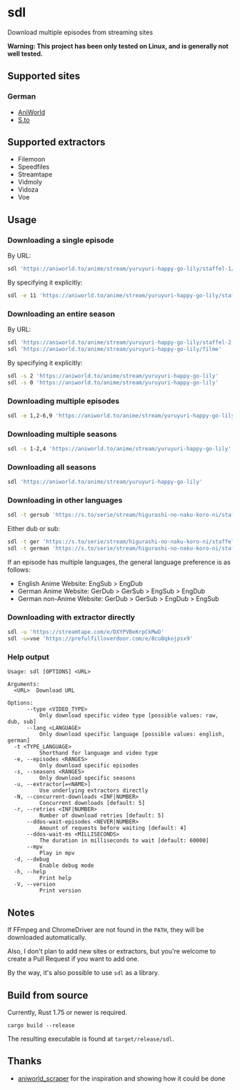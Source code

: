 # sdl
Download multiple episodes from streaming sites

**Warning: This project has been only tested on Linux, and is generally not well tested.**

## Supported sites
### German
* [AniWorld](https://aniworld.to)
* [S.to](https://s.to)

## Supported extractors
* Filemoon
* Speedfiles
* Streamtape
* Vidmoly
* Vidoza
* Voe

## Usage
### Downloading a single episode
By URL:
```bash
sdl 'https://aniworld.to/anime/stream/yuruyuri-happy-go-lily/staffel-1/episode-1'
```
By specifying it explicitly:
```bash
sdl -e 11 'https://aniworld.to/anime/stream/yuruyuri-happy-go-lily/staffel-2'
```

### Downloading an entire season
By URL:
```bash
sdl 'https://aniworld.to/anime/stream/yuruyuri-happy-go-lily/staffel-2'
sdl 'https://aniworld.to/anime/stream/yuruyuri-happy-go-lily/filme'
```
By specifying it explicitly:
```bash
sdl -s 2 'https://aniworld.to/anime/stream/yuruyuri-happy-go-lily'
sdl -s 0 'https://aniworld.to/anime/stream/yuruyuri-happy-go-lily'
```

### Downloading multiple episodes
```bash
sdl -e 1,2-6,9 'https://aniworld.to/anime/stream/yuruyuri-happy-go-lily/staffel-2'
```

### Downloading multiple seasons
```bash
sdl -s 1-2,4 'https://aniworld.to/anime/stream/yuruyuri-happy-go-lily'
```

### Downloading all seasons
```bash
sdl 'https://aniworld.to/anime/stream/yuruyuri-happy-go-lily'
```

### Downloading in other languages
```bash
sdl -t gersub 'https://s.to/serie/stream/higurashi-no-naku-koro-ni/staffel-1/episode-1'
```
Either dub or sub:
```bash
sdl -t ger 'https://s.to/serie/stream/higurashi-no-naku-koro-ni/staffel-1/episode-1'
sdl -t german 'https://s.to/serie/stream/higurashi-no-naku-koro-ni/staffel-1/episode-1'
```
If an episode has multiple languages, the general language preference is as follows:
* English Anime Website: EngSub > EngDub
* German Anime Website: GerDub > GerSub > EngSub > EngDub
* German non-Anime Website: GerDub > GerSub > EngDub > EngSub

### Downloading with extractor directly
```bash
sdl -u 'https://streamtape.com/e/DXYPVBeKrpCkMwD'
sdl -u=voe 'https://prefulfilloverdoor.com/e/8cu8qkojpsx9'
```

### Help output
```
Usage: sdl [OPTIONS] <URL>

Arguments:
  <URL>  Download URL

Options:
      --type <VIDEO_TYPE>
          Only download specific video type [possible values: raw, dub, sub]
      --lang <LANGUAGE>
          Only download specific language [possible values: english, german]
  -t <TYPE_LANGUAGE>
          Shorthand for language and video type
  -e, --episodes <RANGES>
          Only download specific episodes
  -s, --seasons <RANGES>
          Only download specific seasons
  -u, --extractor[=<NAME>]
          Use underlying extractors directly
  -N, --concurrent-downloads <INF|NUMBER>
          Concurrent downloads [default: 5]
  -r, --retries <INF|NUMBER>
          Number of download retries [default: 5]
      --ddos-wait-episodes <NEVER|NUMBER>
          Amount of requests before waiting [default: 4]
      --ddos-wait-ms <MILLISECONDS>
          The duration in milliseconds to wait [default: 60000]
      --mpv
          Play in mpv
  -d, --debug
          Enable debug mode
  -h, --help
          Print help
  -V, --version
          Print version
```

## Notes
If FFmpeg and ChromeDriver are not found in the `PATH`, they will be downloaded automatically.

Also, I don't plan to add new sites or extractors, but you're welcome to create a Pull Request if you want to add one.

By the way, it's also possible to use `sdl` as a library.

## Build from source
Currently, Rust 1.75 or newer is required.
```
cargo build --release
```
The resulting executable is found at `target/release/sdl`.

## Thanks
* [aniworld_scraper](https://github.com/wolfswolke/aniworld_scraper) for the inspiration and showing how it could be done
